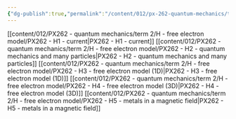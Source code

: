 ```yaml
---
{"dg-publish":true,"permalink":"/content/012/px-262-quantum-mechanics/term-2/h-free-electron-model/h-free-electron-model/","noteIcon":"1","created":"2025-08-27T13:15:23.468+01:00","updated":"2025-03-13T12:04:00.000+00:00"}
---
```


[[content/012/PX262 - quantum mechanics/term 2/H - free electron model/PX262 - H1 - current\|PX262 - H1 - current]]
[[content/012/PX262 - quantum mechanics/term 2/H - free electron model/PX262 - H2 - quantum mechanics and many particles\|PX262 - H2 - quantum mechanics and many particles]]
[[content/012/PX262 - quantum mechanics/term 2/H - free electron model/PX262 - H3 - free electron model (1D)\|PX262 - H3 - free electron model (1D)]]
[[content/012/PX262 - quantum mechanics/term 2/H - free electron model/PX262 - H4 - free electron model (3D)\|PX262 - H4 - free electron model (3D)]]
[[content/012/PX262 - quantum mechanics/term 2/H - free electron model/PX262 - H5 - metals in a magnetic field\|PX262 - H5 - metals in a magnetic field]]
